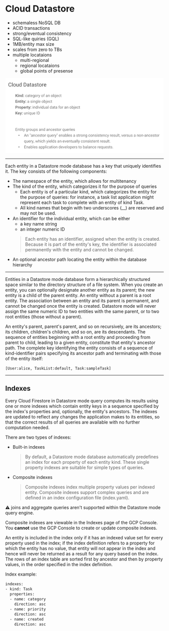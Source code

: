 # Cloud Datastore

- schemaless NoSQL DB
- ACID transactions
- strong/eventual consistency
- SQL-like quiries (GQL)
- 1MB/entity max size
- scales from zero to TBs
- multiple locataions
    - multi-regional
    - regional locataions
    - global points of presense

![alt](./images/cloud-datastore.png)

---
Each entity in a Datastore mode database has a key that uniquely identifies it. The key consists of the following components:
- The namespace of the entity, which allows for multitenancy
- The kind of the entity, which categorizes it for the purpose of queries
    - Each entity is of a particular kind, which categorizes the entity for the purpose of queries: for instance, a task list application might represent each task to complete with an entity of kind Task.
    - All kind names that begin with two underscores (__) are reserved and may not be used.
- An identifier for the individual entity, which can be either
    - a key name string
    - an integer numeric ID
    > Each entity has an identifier, assigned when the entity is created. Because it is part of the entity's key, the identifier is associated permanently with the entity and cannot be changed.
- An optional ancestor path locating the entity within the database hierarchy
---
Entities in a Datastore mode database form a hierarchically structured space similar to the directory structure of a file system. When you create an entity, you can optionally designate another entity as its parent; the new entity is a child of the parent entity. An entity without a parent is a root entity. The association between an entity and its parent is permanent, and cannot be changed once the entity is created. Datastore mode will never assign the same numeric ID to two entities with the same parent, or to two root entities (those without a parent).

An entity's parent, parent's parent, and so on recursively, are its ancestors; its children, children's children, and so on, are its descendants. The sequence of entities beginning with a root entity and proceeding from parent to child, leading to a given entity, constitute that entity's ancestor path. The complete key identifying the entity consists of a sequence of kind-identifier pairs specifying its ancestor path and terminating with those of the entity itself:
```
[User:alice, TaskList:default, Task:sampleTask]
```
---

## Indexes

Every Cloud Firestore in Datastore mode query computes its results using one or more indexes which contain entity keys in a sequence specified by the index's properties and, optionally, the entity's ancestors.
The indexes are updated to reflect any changes the application makes to its entities, so that the correct results of all queries are available with no further computation needed.

There are two types of indexes:
- Built-in indexes
    > By default, a Datastore mode database automatically predefines an index for each property of each entity kind. These single property indexes are suitable for simple types of queries.
- Composite indexes
    > Composite indexes index multiple property values per indexed entity. Composite indexes support complex queries and are defined in an index configuration file (index.yaml).

⚠️ joins and aggregate queries aren't supported within the Datastore mode query engine.

Composite indexes are viewable in the Indexes page of the GCP Console. You **cannot** use the GCP Console to create or update composite indexes.

An entity is included in the index only if it has an indexed value set for every property used in the index; if the index definition refers to a property for which the entity has no value, that entity will not appear in the index and hence will never be returned as a result for any query based on the index. The rows of an index table are sorted first by ancestor and then by property values, in the order specified in the index definition.

Index example:
```
indexes:
- kind: Task
  properties:
  - name: category
    direction: asc
  - name: priority
    direction: asc
  - name: created
    direction: asc
```
